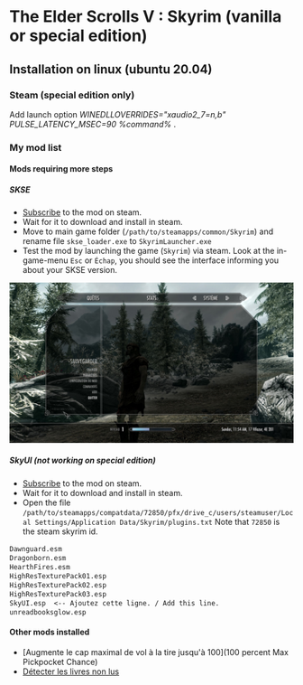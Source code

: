 # The Elder Scrolls V : Skyrim (vanilla or special edition)

## Installation on linux (ubuntu 20.04)

### Steam (special edition only)

Add launch option *WINEDLLOVERRIDES="xaudio2_7=n,b" PULSE_LATENCY_MSEC=90 %command%* .

### My mod list

#### Mods requiring more steps

##### SKSE

- [Subscribe](https://store.steampowered.com/app/365720/Skyrim_Script_Extender_SKSE/) to the mod on steam.
- Wait for it to download and install in steam.
- Move to main game folder (`/path/to/steamapps/common/Skyrim`) and rename file `skse_loader.exe` to
`SkyrimLauncher.exe`
- Test the mod by launching the game (`Skyrim`) via steam. Look at the in-game-menu `Esc` or `Échap`, you should see the
interface informing you about your SKSE version.

![Vérification installation SKSE](images/skyrim_1_check_skse.jpg "Vérification installation SKSE")

##### SkyUI (not working on special edition)

- [Subscribe](https://steamcommunity.com/sharedfiles/filedetails/?id=8122) to the mod on steam.
- Wait for it to download and install in steam.
- Open the file `/path/to/steamapps/compatdata/72850/pfx/drive_c/users/steamuser/Local Settings/Application Data/Skyrim/plugins.txt`
Note that `72850` is the steam skyrim id.

```text
Dawnguard.esm
Dragonborn.esm
HearthFires.esm
HighResTexturePack01.esp
HighResTexturePack02.esp
HighResTexturePack03.esp
SkyUI.esp  <-- Ajoutez cette ligne. / Add this line.
unreadbooksglow.esp

```



#### Other mods installed


- [Augmente le cap maximal de vol à la tire jusqu'à 100](100 percent Max Pickpocket Chance)
- [Détecter les livres non lus]()